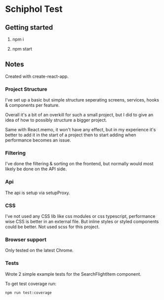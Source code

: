 # Schiphol Test

## Getting started
1. npm i

2. npm start

## Notes
Created with create-react-app.

### Project Structure
I've set up a basic but simple structure seperating screens, services, hooks & components per feature. 

Overall it's a bit of an overkill for such a small project, but I did to give an idea of how to possibly structure a bigger project. 

Same with React.memo, it won't have any effect, but in my experience it's better to add it in the start of a project then to start adding when performance becomes an issue.

### Filtering
I've done the filtering & sorting on the frontend, but normally would most likely be done on the API side.

### Api
The api is setup via setupProxy.

### CSS
I've not used any CSS lib like css modules or css typescript, performance wise CSS is better in an external file. But inline styles or styled components could be better. Not used scss for this project. 

### Browser support
Only tested on the latest Chrome.

###  Tests
Wrote 2 simple example tests for the SearchFlightItem component.

To get test coverage run:

```
npm run test:coverage
```
